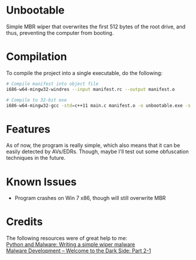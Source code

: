 # Unbootable
Simple MBR wiper that overwrites the first 512 bytes of the root drive, and thus, preventing the computer from booting.

# Compilation
To compile the project into a single executable, do the following:
```Bash
# Compile manifest into object file
i686-w64-mingw32-windres --input manifest.rc --output manifest.o

# Compile to 32-bit exe
i686-w64-mingw32-gcc -std=c++11 main.c manifest.o -o unbootable.exe -s -lws2_32 -Wno-write-strings -fno-exceptions -fmerge-all-constants -static-libstdc++ -static-libgcc
```

# Features
As of now, the program is really simple, which also means that it can be easily detected by AVs/EDRs. Though, maybe I'll test out some obfuscation techniques in the future.

# Known Issues
- Program crashes on Win 7 x86, though will still overwrite MBR

# Credits
The following resources were of great help to me:  
[Python and Malware: Writing a simple wiper malware](https://0x00sec.org/t/python-and-malware-writing-a-simple-wiper-malware/31652)  
[Malware Development – Welcome to the Dark Side: Part 2-1](https://niiconsulting.com/checkmate/2018/02/malware-development-welcome-dark-side-part-2-1/)